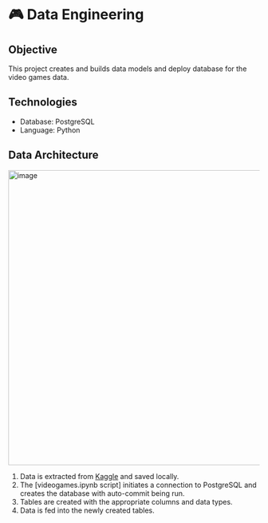 # 🎮 Data Engineering
## Objective
This project creates and builds data models and deploy database for the video games data.

## Technologies
- Database: PostgreSQL
- Language: Python
  
## Data Architecture

<img width="591" alt="image" src="https://user-images.githubusercontent.com/81607668/237030996-a92947af-5e9b-42be-8a34-9b4073f6e7ef.png">

1. Data is extracted from [Kaggle](http://kaggle.com/datasets/rush4ratio/video-game-sales-with-ratings/versions/2?resource=download) and saved locally.
2. The [videogames.ipynb script] initiates a connection to PostgreSQL and creates the database with auto-commit being run. 
3. Tables are created with the appropriate columns and data types. 
4. Data is fed into the newly created tables.
